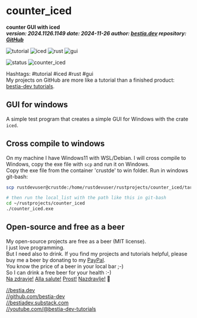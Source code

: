[//]: # (auto_md_to_doc_comments segment start A)

# counter_iced

[//]: # (auto_cargo_toml_to_md start)

**counter GUI with iced**  
***version: 2024.1126.1149 date: 2024-11-26 author: [bestia.dev](https://bestia.dev) repository: [GitHub](https://github.com/bestia-dev/counter_iced)***

 ![tutorial](https://img.shields.io/badge/tutorial-orange)
 ![iced](https://img.shields.io/badge/iced-orange)
 ![rust](https://img.shields.io/badge/rust-orange)
 ![gui](https://img.shields.io/badge/gui-orange)

[//]: # (auto_cargo_toml_to_md end)

 ![status](https://img.shields.io/badge/tutorial-yellow)
 ![counter_iced](https://bestia.dev/webpage_hit_counter/get_svg_image/748236206.svg)

Hashtags: #tutorial #iced #rust #gui  
My projects on GitHub are more like a tutorial than a finished product: [bestia-dev tutorials](https://github.com/bestia-dev/tutorials_rust_wasm).

## GUI for windows

A simple test program that creates a simple GUI for Windows with the crate `iced`.

## Cross compile to windows

On my machine I have Windows11 with WSL/Debian. I will cross compile to Windows, copy the exe file with `scp` and run it on Windows.  
Copy the exe file from the container 'crustde' to win folder. Run in windows git-bash:

```bash
scp rustdevuser@crustde:/home/rustdevuser/rustprojects/counter_iced/target/x86_64-pc-windows-gnu/release/counter_iced.exe /c/Users/Luciano/rustprojects/counter_iced/

# then run the local_list with the path like this in git-bash
cd ~/rustprojects/counter_iced
./counter_iced.exe
```

## Open-source and free as a beer

My open-source projects are free as a beer (MIT license).  
I just love programming.  
But I need also to drink. If you find my projects and tutorials helpful, please buy me a beer by donating to my [PayPal](https://paypal.me/LucianoBestia).  
You know the price of a beer in your local bar ;-)  
So I can drink a free beer for your health :-)  
[Na zdravje!](https://translate.google.com/?hl=en&sl=sl&tl=en&text=Na%20zdravje&op=translate) [Alla salute!](https://dictionary.cambridge.org/dictionary/italian-english/alla-salute) [Prost!](https://dictionary.cambridge.org/dictionary/german-english/prost) [Nazdravlje!](https://matadornetwork.com/nights/how-to-say-cheers-in-50-languages/) 🍻

[//bestia.dev](https://bestia.dev)  
[//github.com/bestia-dev](https://github.com/bestia-dev)  
[//bestiadev.substack.com](https://bestiadev.substack.com)  
[//youtube.com/@bestia-dev-tutorials](https://youtube.com/@bestia-dev-tutorials)  

[//]: # (auto_md_to_doc_comments segment end A)
